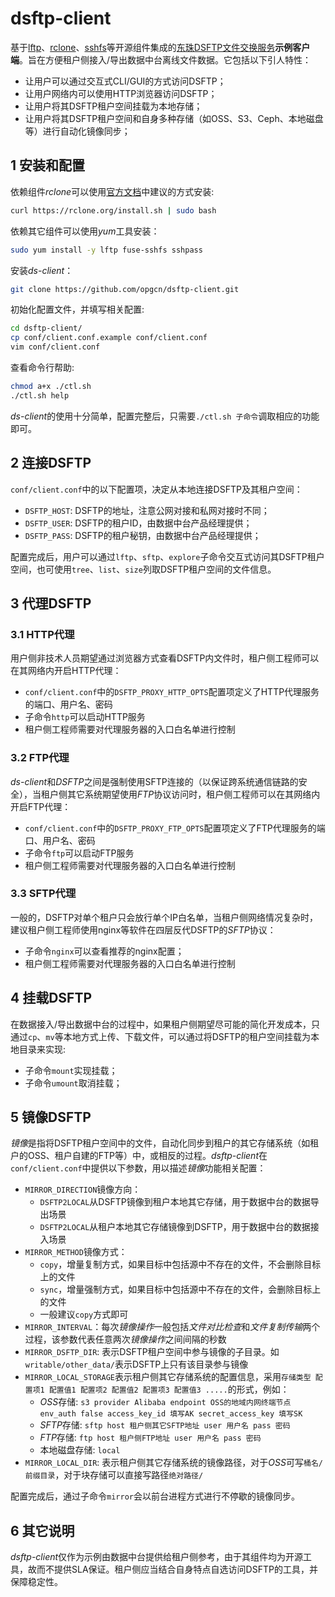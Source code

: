 # dsftp-client

基于[lftp](http://lftp.tech/)、[rclone](https://rclone.org/)、[sshfs](https://github.com/libfuse/sshfs)等开源组件集成的[东珠DSFTP文件交换服务](http://dsftp.opg.cn)**示例客户端**。旨在方便租户侧接入/导出数据中台离线文件数据。它包括以下引人特性：

- 让用户可以通过交互式CLI/GUI的方式访问DSFTP；
- 让用户网络内可以使用HTTP浏览器访问DSFTP；
- 让用户将其DSFTP租户空间挂载为本地存储；
- 让用户将其DSFTP租户空间和自身多种存储（如OSS、S3、Ceph、本地磁盘等）进行自动化镜像同步；

## 1 安装和配置

依赖组件*rclone*可以使用[官方文档](https://rclone.org/install/)中建议的方式安装:
```bash
curl https://rclone.org/install.sh | sudo bash
```

依赖其它组件可以使用*yum*工具安装：
```bash
sudo yum install -y lftp fuse-sshfs sshpass
```

安装*ds-client*：
```bash
git clone https://github.com/opgcn/dsftp-client.git
```

初始化配置文件，并填写相关配置:
```bash
cd dsftp-client/
cp conf/client.conf.example conf/client.conf
vim conf/client.conf
```

查看命令行帮助:
```bash
chmod a+x ./ctl.sh
./ctl.sh help
```

*ds-client*的使用十分简单，配置完整后，只需要`./ctl.sh 子命令`调取相应的功能即可。

## 2 连接DSFTP

`conf/client.conf`中的以下配置项，决定从本地连接DSFTP及其租户空间：
- `DSFTP_HOST`: DSFTP的地址，注意公网对接和私网对接时不同；
- `DSFTP_USER`: DSFTP的租户ID，由数据中台产品经理提供；
- `DSFTP_PASS`: DSFTP的租户秘钥，由数据中台产品经理提供；

配置完成后，用户可以通过`lftp`、`sftp`、`explore`子命令交互式访问其DSFTP租户空间，也可使用`tree`、`list`、`size`列取DSFTP租户空间的文件信息。

## 3 代理DSFTP

### 3.1 HTTP代理

用户侧非技术人员期望通过浏览器方式查看DSFTP内文件时，租户侧工程师可以在其网络内开启HTTP代理：
- `conf/client.conf`中的`DSFTP_PROXY_HTTP_OPTS`配置项定义了HTTP代理服务的端口、用户名、密码
- 子命令`http`可以启动HTTP服务
- 租户侧工程师需要对代理服务器的入口白名单进行控制

### 3.2 FTP代理

*ds-client*和*DSFTP*之间是强制使用SFTP连接的（以保证跨系统通信链路的安全），当租户侧其它系统期望使用*FTP*协议访问时，租户侧工程师可以在其网络内开启FTP代理：
- `conf/client.conf`中的`DSFTP_PROXY_FTP_OPTS`配置项定义了FTP代理服务的端口、用户名、密码
- 子命令`ftp`可以启动FTP服务
- 租户侧工程师需要对代理服务器的入口白名单进行控制

### 3.3 SFTP代理

一般的，DSFTP对单个租户只会放行单个IP白名单，当租户侧网络情况复杂时，建议租户侧工程师使用nginx等软件在四层反代DSFTP的*SFTP*协议：
- 子命令`nginx`可以查看推荐的nginx配置；
- 租户侧工程师需要对代理服务器的入口白名单进行控制

## 4 挂载DSFTP

在数据接入/导出数据中台的过程中，如果租户侧期望尽可能的简化开发成本，只通过`cp`、`mv`等本地方式上传、下载文件，可以通过将DSFTP的租户空间挂载为本地目录来实现:
- 子命令`mount`实现挂载；
- 子命令`umount`取消挂载；

## 5 镜像DSFTP

*镜像*是指将DSFTP租户空间中的文件，自动化同步到租户的其它存储系统（如租户的OSS、租户自建的FTP等）中，或相反的过程。*dsftp-client*在`conf/client.conf`中提供以下参数，用以描述*镜像*功能相关配置：
- `MIRROR_DIRECTION`镜像方向：
  - `DSFTP2LOCAL`从DSFTP镜像到租户本地其它存储，用于数据中台的数据导出场景
  - `DSFTP2LOCAL`从租户本地其它存储镜像到DSFTP，用于数据中台的数据接入场景
- `MIRROR_METHOD`镜像方式：
  - `copy`，增量复制方式，如果目标中包括源中不存在的文件，不会删除目标上的文件
  - `sync`，增量强制方式，如果目标中包括源中不存在的文件，会删除目标上的文件
  - 一般建议`copy`方式即可
- `MIRROR_INTERVAL`：每次*镜像操作*一般包括*文件对比检查*和*文件复制传输*两个过程，该参数代表任意两次*镜像操作*之间间隔的秒数
- `MIRROR_DSFTP_DIR`: 表示DSFTP租户空间中参与镜像的子目录。如`writable/other_data/`表示DSFTP上只有该目录参与镜像
- `MIRROR_LOCAL_STORAGE`表示租户侧其它存储系统的配置信息，采用`存储类型 配置项1 配置值1 配置项2 配置值2 配置项3 配置值3 .....`的形式，例如：
  - *OSS*存储: `s3 provider Alibaba endpoint OSS的地域内网终端节点 env_auth false access_key_id 填写AK secret_access_key 填写SK`
  - *SFTP*存储: `sftp host 租户侧其它SFTP地址 user 用户名 pass 密码`
  - *FTP*存储: `ftp host 租户侧FTP地址 user 用户名 pass 密码`
  - 本地磁盘存储: `local`
- `MIRROR_LOCAL_DIR`: 表示租户侧其它存储系统的镜像路径，对于*OSS*可写`桶名/前缀目录`，对于块存储可以直接写路径`绝对路径/`
  
配置完成后，通过子命令`mirror`会以前台进程方式进行不停歇的镜像同步。

## 6 其它说明

*dsftp-client*仅作为示例由数据中台提供给租户侧参考，由于其组件均为开源工具，故而不提供SLA保证。租户侧应当结合自身特点自选访问DSFTP的工具，并保障稳定性。
